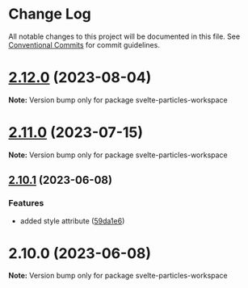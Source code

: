 # Change Log

All notable changes to this project will be documented in this file.
See [Conventional Commits](https://conventionalcommits.org) for commit guidelines.

# [2.12.0](https://github.com/tsparticles/svelte/compare/v2.11.0...v2.12.0) (2023-08-04)

**Note:** Version bump only for package svelte-particles-workspace





# [2.11.0](https://github.com/tsparticles/svelte/compare/v2.10.1...v2.11.0) (2023-07-15)

**Note:** Version bump only for package svelte-particles-workspace





## [2.10.1](https://github.com/tsparticles/svelte/compare/v2.10.0...v2.10.1) (2023-06-08)


### Features

* added style attribute ([59da1e6](https://github.com/tsparticles/svelte/commit/59da1e6d992b5efbbd34f5769d26cb8973cc1b81))





# 2.10.0 (2023-06-08)

**Note:** Version bump only for package svelte-particles-workspace

